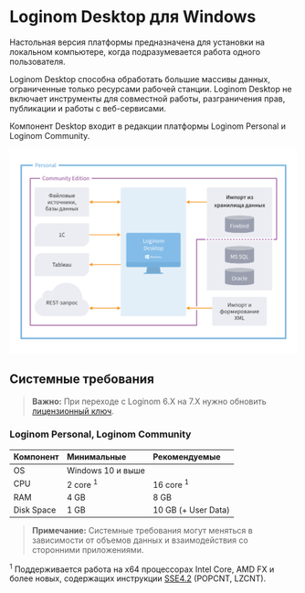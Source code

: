 # Loginom Desktop для Windows

Настольная версия платформы предназначена для установки на локальном компьютере, когда подразумевается работа одного пользователя.

Loginom Desktop способна обработать большие массивы данных, ограниченные только ресурсами рабочей станции. Loginom Desktop не включает инструменты для совместной работы, разграничения прав, публикации и работы с веб-сервисами.

Компонент Desktop входит в редакции платформы Loginom Personal и Loginom Community.

![Редакции для персональной работы.](../loginom-desktop-comparison.svg)

## Системные требования

> **Важно:** При переходе с Loginom 6.Х на 7.X нужно обновить [лицензионный ключ](../licenses_general/README.md).

### Loginom Personal, Loginom Community

| Компонент | Минимальные | Рекомендуемые |
|:--------- |:-------------|:------------- |
| OS | Windows 10 и выше | |
| CPU | 2 core <sup>1</sup>| 16 core <sup>1</sup>|
| RAM | 4 GB | 8 GB |
| Disk Space  | 1 GB | 10 GB (+ User Data) |

> **Примечание:** Системные требования могут меняться в зависимости от объемов данных и взаимодействия со сторонними приложениями.

<sup>1</sup> Поддерживается работа на x64 процессорах Intel Core, AMD FX и более новых, содержащих инструкции [SSE4.2](https://wikipedia.org/wiki/SSE4#SSE4.2) (POPCNT, LZCNT).

